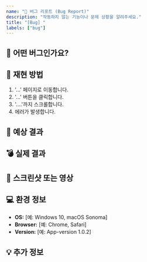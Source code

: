 ```yaml
---
name: "🐛 버그 리포트 (Bug Report)"
description: "작동하지 않는 기능이나 문제 상황을 알려주세요."
title: "[Bug] "
labels: ["bug"]
---
```


## 🐞 어떤 버그인가요?
<!-- 버그에 대해 명확하고 간결하게 설명해주세요. -->

## 📝 재현 방법
<!-- 다른 사람이 버그를 똑같이 재현할 수 있도록 순서대로 설명해주세요. -->
1. '...' 페이지로 이동합니다.
2. '...' 버튼을 클릭합니다.
3. '....'까지 스크롤합니다.
4. 에러가 발생합니다.

## 🤔 예상 결과
<!-- 원래대로라면 어떻게 동작해야 하는지 설명해주세요. -->

## 💣 실제 결과
<!-- 실제로 어떻게 동작했는지 설명해주세요. (에러 메시지 포함) -->

## 📸 스크린샷 또는 영상
<!-- 버그 상황을 보여주는 스크린샷이나 영상을 첨부해주세요. -->

## 💻 환경 정보
- **OS:** [예: Windows 10, macOS Sonoma]
- **Browser:** [예: Chrome, Safari]
- **Version:** [예: App-version 1.0.2]

## 💡 추가 정보
<!-- 문제 해결에 도움이 될 만한 추가 정보가 있다면 기재해주세요. -->